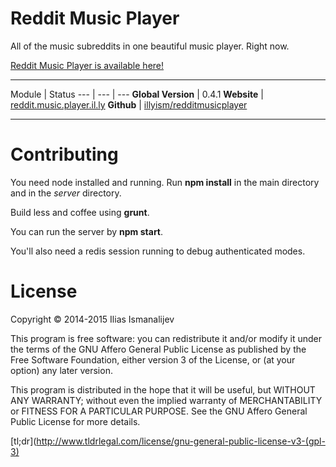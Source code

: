 
# Reddit Music Player

All of the music subreddits in one beautiful music player. Right now.

[Reddit Music Player is available here!](http://reddit.music.player.il.ly/)

---

Module | Status
--- | --- | ---
**Global Version** | 0.4.1
**Website** |  [reddit.music.player.il.ly](http://reddit.music.player.il.ly)
**Github** | [illyism/redditmusicplayer](https://github.com/illyism/redditmusicplayer)

---

# Contributing

You need node installed and running.
Run **npm install** in the main directory and in the *server* directory.

Build less and coffee using **grunt**.

You can run the server by **npm start**.

You'll also need a redis session running to debug authenticated modes.

# License

Copyright © 2014-2015 Ilias Ismanalijev

This program is free software: you can redistribute it and/or modify
it under the terms of the GNU Affero General Public License as
published by the Free Software Foundation, either version 3 of the
License, or (at your option) any later version.

This program is distributed in the hope that it will be useful,
but WITHOUT ANY WARRANTY; without even the implied warranty of
MERCHANTABILITY or FITNESS FOR A PARTICULAR PURPOSE.  See the
GNU Affero General Public License for more details.

[tl;dr](http://www.tldrlegal.com/license/gnu-general-public-license-v3-(gpl-3)